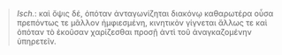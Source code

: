

>  *Isch.*: καὶ ὄψις δέ, ὁπόταν ἀνταγωνίζηται διακόνῳ καθαρωτέρα οὖσα πρεπόντως τε μᾶλλον ἠμφιεσμένη, κινητικὸν γίγνεται ἄλλως τε καὶ ὁπόταν τὸ ἑκοῦσαν χαρίζεσθαι προσῇ ἀντὶ τοῦ ἀναγκαζομένην ὑπηρετεῖν.